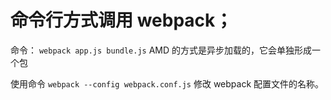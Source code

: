 # 命令行方式调用 webpack；
命令： `webpack app.js bundle.js`
AMD 的方式是异步加载的，它会单独形成一个包

使用命令 `webpack --config webpack.conf.js` 修改 webpack 配置文件的名称。

